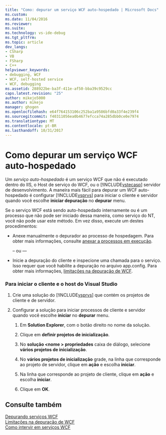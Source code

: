 ```yaml
---
title: "Como: depurar um serviço WCF auto-hospedado | Microsoft Docs"
ms.custom: 
ms.date: 11/04/2016
ms.reviewer: 
ms.suite: 
ms.technology: vs-ide-debug
ms.tgt_pltfrm: 
ms.topic: article
dev_langs:
- CSharp
- VB
- FSharp
- C++
helpviewer_keywords:
- debugging, WCF
- WCF, self-hosted service
- WCF, debugging
ms.assetid: 288922be-ba3f-411e-af50-bba39c9529cc
caps.latest.revision: "25"
author: mikejo5000
ms.author: mikejo
manager: ghogen
ms.openlocfilehash: e64f764153106c252ba1a9586bfd0a33f4e239f4
ms.sourcegitcommit: f40311056ea0b4677efcca74a285dbb0ce0e7974
ms.translationtype: MT
ms.contentlocale: pt-BR
ms.lasthandoff: 10/31/2017
---
```

# <a name="how-to-debug-a-self-hosted-wcf-service"></a>Como depurar um serviço WCF auto-hospedado
Um *serviço auto-hospedado* é um serviço WCF que não é executado dentro do IIS, o Host de serviço do WCF, ou o [!INCLUDE[vstecasp](../code-quality/includes/vstecasp_md.md)] servidor de desenvolvimento. A maneira mais fácil para depurar um WCF auto-hospedado é configurar [!INCLUDE[vsprvs](../code-quality/includes/vsprvs_md.md)] para iniciar o cliente e servidor quando você escolhe **iniciar depuração** no **depurar** menu.  
  
 Se o serviço WCF está sendo auto-hospedado internamente ou é um processo que não pode ser iniciado dessa maneira, como serviço do NT, você não pode usar este método. Em vez disso, execute um destes procedimentos:  
  
-   Anexe manualmente o depurador ao processo de hospedagem. Para obter mais informações, consulte [anexar a processos em execução](../debugger/attach-to-running-processes-with-the-visual-studio-debugger.md).  
  
     – ou —  
  
-   Inicie a depuração do cliente e inspecione uma chamada para o serviço. Isso requer que você habilite a depuração no arquivo app.config. Para obter mais informações, [limitações na depuração de WCF](../debugger/limitations-on-wcf-debugging.md).  
  
### <a name="to-start-both-client-and-host-from-visual-studio"></a>Para iniciar o cliente e o host do Visual Studio  
  
1.  Crie uma solução do [!INCLUDE[vsprvs](../code-quality/includes/vsprvs_md.md)] que contém os projetos de cliente e de servidor.  
  
2.  Configurar a solução para iniciar processos de cliente e servidor quando você escolhe **iniciar** no **depurar** menu.  
  
    1.  Em **Solution Explorer**, com o botão direito no nome da solução.  
  
    2.  Clique em **definir projetos de inicialização**.  
  
    3.  No **solução \<nome > propriedades** caixa de diálogo, selecione **vários projetos de inicialização**.  
  
    4.  No **vários projetos de inicialização** grade, na linha que corresponde ao projeto de servidor, clique em **ação** e escolha **iniciar**.  
  
    5.  Na linha que corresponde ao projeto de cliente, clique em **ação** e escolha **iniciar**.  
  
    6.  Clique em **OK**.  
  
## <a name="see-also"></a>Consulte também  
 [Depurando serviços WCF](../debugger/debugging-wcf-services.md)   
 [Limitações na depuração de WCF](../debugger/limitations-on-wcf-debugging.md)   
 [Como intervir em serviços WCF](../debugger/how-to-step-into-wcf-services.md)